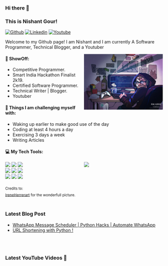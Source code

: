 ### Hi there 👋 
### This is Nishant Gour!

[![Github](https://img.shields.io/badge/GitHub-100000?style=for-the-badge&logo=github&logoColor=white)](https://github.com/nishantgour2)
[![Linkedin](https://img.shields.io/badge/LinkedIn-0077B5?style=for-the-badge&logo=linkedin&logoColor=white)](https://www.linkedin.com/in/nishantgour/)
[![Youtube](https://img.shields.io/badge/YouTube-FF0000?style=for-the-badge&logo=youtube&logoColor=white)](https://www.youtube.com/channel/UCOLTI36YQ3t6DFuHNnBpvXQ)



Welcome to my Github page! I am Nishant and I am currently A Software Programmer, Technical Blogger, and a Youtuber  

<img align="right" alt="img" src="https://github.com/FernandoRoldan93/FernandoRoldan93/blob/master/cover_image.jpg" width="50%" height="auto" />


#### 🌱 ShowOff: 
- Competitive Programmer.  
- Smart India Hackathon Finalist 2k19. 
- Certified Software Programmer.
- Technical Writer | Blogger.
- Youtuber

#### :muscle: Things I am challenging myself with:
- Waking up earlier to make good use of the day
- Coding at least 4 hours a day
- Exercising 3 days a week
- Writing Articles

#### :computer: My Tech Tools: 
<p>
	<img width="50%" align="right" src="https://github-readme-stats.vercel.app/api?username=nishantgour2&show_icons=true&hide_border=true" />

<code><img width="10%" src="https://www.vectorlogo.zone/logos/java/java-ar21.svg"></code>
<code><img width="10%" src="https://www.vectorlogo.zone/logos/python/python-ar21.svg"></code>
<code><img width="8%" src="https://www.vectorlogo.zone/logos/r-project/r-project-icon.svg"></code>
<br />
<code><img width="10%" src="https://www.vectorlogo.zone/logos/pocoo_flask/pocoo_flask-ar21.svg"></code>
<code><img width="10%" src="https://www.vectorlogo.zone/logos/mysql/mysql-ar21.svg"></code>
<code><img width="10%" src="https://www.vectorlogo.zone/logos/mongodb/mongodb-ar21.svg"></code>
<br />
<code><img width="10%" src="https://www.vectorlogo.zone/logos/apache_spark/apache_spark-ar21.svg"></code>
<code><img width="10%" src="https://www.vectorlogo.zone/logos/apache_hadoop/apache_hadoop-ar21.svg"></code>
<code><img width="10%" src="https://www.vectorlogo.zone/logos/git-scm/git-scm-ar21.svg"></code>
</p>

<sub>Credits to: <br/>[IreneHerrerart](https://www.artstation.com/ireneherrera) for the wonderfull picture.
<br/>
	<br/>
	
### Latest Blog Post
<!-- BLOG-POST-LIST:START -->
- [WhatsApp Message Scheduler | Python Hacks | Automate WhatsApp](https://codingnuts.hashnode.dev/whatsapp-message-scheduler-or-python-hacks-or-automate-whatsapp)
- [URL Shortening with Python !](https://codingnuts.hashnode.dev/url-shortening-with-python)
<!-- BLOG-POST-LIST:END -->
<br/><br/>
### Latest YouTube Videos 🌱
<!-- YOUTUBE:START -->

<!-- YOUTUBE:END -->

